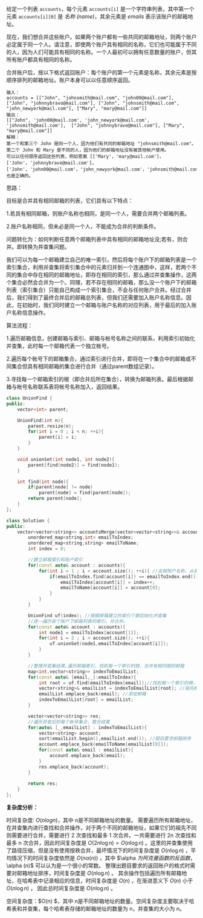 
给定一个列表 `accounts`，每个元素 `accounts[i]` 是一个字符串列表，其中第一个元素 `accounts[i][0]` 是 *名称 (name)*，其余元素是 *emails* 表示该账户的邮箱地址。

现在，我们想合并这些账户。如果两个账户都有一些共同的邮箱地址，则两个账户必定属于同一个人。请注意，即使两个账户具有相同的名称，它们也可能属于不同的人，因为人们可能具有相同的名称。一个人最初可以拥有任意数量的账户，但其所有账户都具有相同的名称。

合并账户后，按以下格式返回账户：每个账户的第一个元素是名称，其余元素是按顺序排列的邮箱地址。账户本身可以以任意顺序返回。



```
输入：
accounts = [["John", "johnsmith@mail.com", "john00@mail.com"], ["John", "johnnybravo@mail.com"], ["John", "johnsmith@mail.com", "john_newyork@mail.com"], ["Mary", "mary@mail.com"]]
输出：
[["John", 'john00@mail.com', 'john_newyork@mail.com', 'johnsmith@mail.com'],  ["John", "johnnybravo@mail.com"], ["Mary", "mary@mail.com"]]
解释：
第一个和第三个 John 是同一个人，因为他们有共同的邮箱地址 "johnsmith@mail.com"。 
第二个 John 和 Mary 是不同的人，因为他们的邮箱地址没有被其他帐户使用。
可以以任何顺序返回这些列表，例如答案 [['Mary'，'mary@mail.com']，['John'，'johnnybravo@mail.com']，
['John'，'john00@mail.com'，'john_newyork@mail.com'，'johnsmith@mail.com']] 也是正确的。
```



思路：

目标是合并具有相同邮箱的列表，它们具有以下特点：

1.若具有相同邮箱，则账户名称也相同，是同一个人，需要合并两个邮箱列表。

2.账户名称相同，但未必是同一个人，不能成为合并的判断条件。

问题转化为：如何判断任意两个邮箱列表中具有相同的邮箱地址没;若有，则合并。即转换为并查集问题。

​	我们可以为每一个邮箱建立自己的唯一索引，然后将每个账户下的邮箱列表是一个索引集合，利用并查集将索引集合中的元素归并到一个连通图中，这样，若两个不同的集合中存在相同的邮箱地址，即存在相同的索引，那么通过并查集操作，这两个集合必然会合并为一个。同理，若不存在相同的邮箱，那么没一个账户下的邮箱列表（索引集合）只能自己构成一个索引集合，不会与任何账户合并。经过合并后，我们得到了最终合并后的邮箱总列表，但我们还需要加入账户名称信息。因此，在初始时，我们同时建立一个邮箱与账户名称的对应列表，用于最后的加入账户名称信息操作。



算法流程：

1.遍历邮箱信息，创建邮箱与索引、邮箱与帐号名称之间的联系，利用索引初始化并查集，此时每一个邮箱代表一个独立帐号。

2.遍历每个帐号下的邮箱集合，通过索引进行合并，即将在一个集合中的邮箱或不同集合但具有相同邮箱的集合进行合并（通过parent数组记录）。

3.寻找每一个邮箱索引的根（即合并后所在集合），转换为邮箱列表。最后根据邮箱与帐号名称联系表将帐号名称加入，返回结果。



```c++
class UnionFind {
public:
    vector<int> parent;

    UnionFind(int n){
        parent.resize(n);
        for(int i = 0 ; i < n; ++i){
            parent[i] = i;
        }
    }

    void unionSet(int node1, int node2){
        parent[find(node2)] = find(node1);
    }

    int find(int node){
        if(parent[node] != node)
            parent[node] = find(parent[node]);
        return parent[node];
    }
};

class Solution {
public:
    vector<vector<string>> accountsMerge(vector<vector<string>>& accounts) {
        unordered_map<string,int> emailToIndex;
        unordered_map<string,string> emailToName;
        int index = 0;

        //建立邮箱索引和账户索引
        for(const auto& account : accounts){   
            for(int i = 1 ; i < account.size(); ++i){ //去掉账户名称，从索引1开始
                if(emailToIndex.find(account[i]) == emailToIndex.end()){
                    emailToIndex[account[i]] = index++;
                    emailToName[account[i]] = account[0];
                }
            }
        }

        UnionFind uf(index); //根据邮箱建立的索引个数初始化并查集
        //逐一遍历各个账户下邮箱列表的索引，并合并。
        for(const auto& account : accounts){
            int node1 = emailToIndex[account[1]];
            for(int i = 2 ; i < account.size(); ++i){
                uf.unionSet(node1,emailToIndex[account[i]]);
            }
        }

        //整理并查集结果,遍历邮箱索引，找到每一个索引的根，合并有相同根的邮箱
        map<int,vector<string>> indexToEmailList;
        for(const auto& [email,_]:emailToIndex){
            int root = uf.find(emailToIndex[email]);//找到每一个索引的根，即所属集合
            vector<string>& emailList = indexToEmailList[root]; //指向根对应的邮箱结果列表以准备添加邮箱，一个根代表一个不同的账户（一个连通图）
            emailList.emplace_back(email); //添加邮箱
            indexToEmailList[root] = emailList; 
        }

        vector<vector<string>> res; 
        //遍历并查后的每个帐号集合，整合结果
        for(auto& [_,emailList] : indexToEmailList){
            vector<string> account;
            sort(emailList.begin(),emailList.end()); //题目要求邮箱排序
            account.emplace_back(emailToName[emailList[0]]);
            for(const auto& email : emailList){
                account.emplace_back(email);
            }
            res.emplace_back(account);
        }
        
        return res;
    }
};
```

<b>复杂度分析：</b>

时间复杂度: $O(nlogn)$，其中 n是不同邮箱地址的数量。
需要遍历所有邮箱地址，在并查集内进行查找和合并操作，对于两个不同的邮箱地址，如果它们的祖先不同则需要进行合并，需要进行 2 次查找和最多 1 次合并。一共需要进行 2n 次查找和最多 n 次合并，因此时间复杂度是 $O(2n \log n)=O(n \log n)$ 。这里的并查集使用了路径压缩，但是没有使用按秩合并，最坏情况下的时间复杂度是 $O(n \log n)$ ，平均情况下的时间复杂度依然是 $O(n \alpha (n))$ ，其中 $\alpha $为阿克曼函数的反函数，$\alpha (n)$  可以认为是一个很小的常数。
整理出题目要求的返回账户的格式时需要对邮箱地址排序，时间复杂度是 $O(n \log n)$ 。
其余操作包括遍历所有邮箱地址，在哈希表中记录相应的信息，时间复杂度是 $O(n)$ ，在渐进意义下 $O(n)$ 小于 $O(n \log n)$ 。
因此总时间复杂度是 $O(n \log n)$ 。

空间复杂度：$O(n) $，其中 n是不同邮箱地址的数量。空间复杂度主要取决于哈希表和并查集，每个哈希表存储的邮箱地址的数量为 n，并查集的大小为 n。